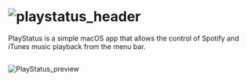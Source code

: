 # ![playstatus_header](https://user-images.githubusercontent.com/45484873/56880861-09cb3980-6a67-11e9-9d45-037a9165b212.png)
PlayStatus is a simple macOS app that allows the control of Spotify and iTunes music playback from the menu bar.

##
![PlayStatus_preview](https://user-images.githubusercontent.com/45484873/56881472-31230600-6a69-11e9-84c6-889ea32a3f7b.gif)
